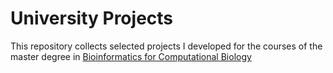 # University Projects
This repository collects selected projects I developed for the courses of the master degree in [Bioinformatics for Computational Biology](https://www.polimi.it/en/international-prospective-students/laurea-magistrale-programmes-equivalent-to-master-of-science/programme-catalogue/bioinformatics-for-computational-genomics/)
